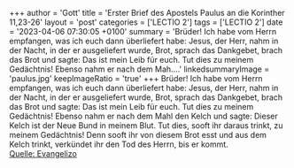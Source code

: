 +++
author = 'Gott'
title = 'Erster Brief des Apostels Paulus an die Korinther 11,23-26'
layout = 'post'
categories = ['LECTIO 2']
tags = ['LECTIO 2']
date = '2023-04-06 07:30:05 +0100'
summary = 'Brüder! Ich habe vom Herrn empfangen, was ich euch dann überliefert habe: Jesus, der Herr, nahm in der Nacht, in der er ausgeliefert wurde, Brot, sprach das Dankgebet, brach das Brot und sagte: Das ist mein Leib für euch. Tut dies zu meinem Gedächtnis! Ebenso nahm er nach dem Mah....'
linkedsummaryImage = 'paulus.jpg'
keepImageRatio = 'true'
+++
Brüder! Ich habe vom Herrn empfangen, was ich euch dann überliefert habe: Jesus, der Herr, nahm in der Nacht, in der er ausgeliefert wurde, Brot,
sprach das Dankgebet, brach das Brot und sagte: Das ist mein Leib für euch. Tut dies zu meinem Gedächtnis!
Ebenso nahm er nach dem Mahl den Kelch und sagte: Dieser Kelch ist der Neue Bund in meinem Blut.<!--more--> Tut dies, sooft ihr daraus trinkt, zu meinem Gedächtnis!
Denn sooft ihr von diesem Brot esst und aus dem Kelch trinkt, verkündet ihr den Tod des Herrn, bis er kommt.<br> [Quelle: Evangelizo](https://evangeliumtagfuertag.org/DE/gospel)
